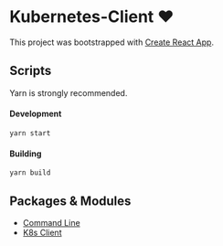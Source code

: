 # Kubernetes-Client ❤️

This project was bootstrapped with [Create React App](https://github.com/facebook/create-react-app).

## Scripts

Yarn is strongly recommended.

#### Development

```
yarn start
```

#### Building

```
yarn build
```

## Packages & Modules

- [Command Line](https://www.npmjs.com/package/node-cmd)
- [K8s Client](https://github.com/godaddy/kubernetes-client)
